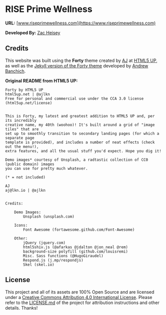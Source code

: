 # RISE Prime Wellness

**URL:** [www.riseprimewellness.com](https://www.riseprimewellness.com)

**Developed By:** [Zac Heisey](https://www.zac-heisey.com)

## Credits

This website was built using the **Forty** theme created by [AJ](https://twitter.com/ajlkn) at [HTML5 UP](https://html5up.net/), as well as the [Jekyll version of the Forty theme](https://github.com/andrewbanchich/forty-jekyll-theme) developed by [Andrew Banchich](https://twitter.com/andrewbanchich).

**Original README from HTML5 UP:**

```
Forty by HTML5 UP
html5up.net | @ajlkn
Free for personal and commercial use under the CCA 3.0 license (html5up.net/license)


This is Forty, my latest and greatest addition to HTML5 UP and, per its incredibly
creative name, my 40th (woohoo)! It's built around a grid of "image tiles" that are
set up to smoothly transition to secondary landing pages (for which a separate page
template is provided), and includes a number of neat effects (check out the menu!),
extra features, and all the usual stuff you'd expect. Hope you dig it!

Demo images* courtesy of Unsplash, a radtastic collection of CC0 (public domain) images
you can use for pretty much whatever.

(* = not included)

AJ
aj@lkn.io | @ajlkn


Credits:

	Demo Images:
		Unsplash (unsplash.com)

	Icons:
		Font Awesome (fortawesome.github.com/Font-Awesome)

	Other:
		jQuery (jquery.com)
		html5shiv.js (@afarkas @jdalton @jon_neal @rem)
		background-size polyfill (github.com/louisremi)
		Misc. Sass functions (@HugoGiraudel)
		Respond.js (j.mp/respondjs)
		Skel (skel.io)
```
## License

This project and all of its assets are 100% Open Source and are licensed under a [Creative Commons Attribution 4.0 International License](https://creativecommons.org/licenses/by/4.0/). Please refer to the [LICENSE.md](https://github.com/zac-heisey/prime-wellness/blob/netlify/LICENSE.md) of the project for attribution instructions and other details. Thanks!

